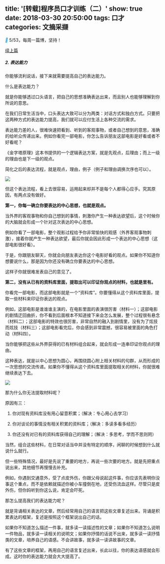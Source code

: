 title: '[转载]程序员口才训练（二）'
show: true
date: 2018-03-30 20:50:00
tags: 口才
categories: 文摘采撷
---

<i class="iconfont" style="color: #1296db">&#xe65d;</i>  5/53，每周一篇博，坚持！

[续上篇](http://zhangjh.me/2018/03/24/kcxl/)

##### 2. 表达能力
你能够流利说话，接下来就需要提高自己的表达能力。

什么是表达能力？

就是你能够透过口头语言，把自己的思想准确表达出来，而且别人也能够理解到你所说的意思。

在我们日常生活当中，口头表达大致可以分为两类：对话方式和独白方式。只要把这两种方式的表达能力提高，我们就可以应付生活上各种交流的需求。

表达能力差的人，很难快速把看到、听到的客观事物，或者自己想到的意思，准确的给听众传递出来。例如你看完一部电影，你怎么告诉朋友这部电影是好看或者不好看呢？

《金字塔原理》这本书提供的一个逻辑表达方案，就是先观点，后理由；而上一级的理由也是下一级的观点。

简化之后的表达流程，就是观点，理由，例子（例子和理由调换次序也可以）。

![](http://wx3.sinaimg.cn/mw690/62d95157gy1fpv5h6cotzj20rk0hy49y.jpg)

但这个表达流程，看上去很容易，运用起来却并不是每个人都得心应手。究其原因，有两点没有做好。

<!--more-->

**第一，你每一确立你要表达的中心思想，也就是观点。**

当外界的客观事物和你自己想到的事情，刺激你产生一种表达欲望后，这个时候你的大脑就会形成一个针对这次表达的中心思想。

例如你看了一部电影，整个观影过程给予你非常愉快的观感（外界客观事物刺激），接着你就产生一种表达欲望，最后你就会因此形成一个表达的中心思想（这部电影很好看）。

于是，你跟朋友聊天，你就会向朋友表达你这个电影好看的观点。如果你不知道你想要说什么，那是因为你还没有确立你要表达的中心思想。

这样子你就很难发表自己的意见了。

**第二，没有从已有的资料库里面，提取出可以印证你观点的材料，也就是里有。**

你看完一部电影，而这部电影就是一个“资料库”。你要懂得从这个资料库里面，提取一些材料来印证你表达的观点。

例如，这部电影是谁谁谁主演的，在电影里面的表演很厉害（材料一）；这部电影的剧情迂回曲折，你不看到后面根本不知道接下来会怎么发展，整个过程很有悬念（材料二）；这部电影的特效也很厉害，非常自然的融入到剧情里，没有为了炫技而炫技（材料三）；这部电影看完后，你会感到非常震撼，很容易被里面的角色打动（材料四）。

当你能够把这些从外界获得的已有材料组合起来，就会形成一连串印证你观点的理由。

这种表达，就是以中心思想为圆心，再围绕圆心附上相关材料的句群，从而形成的一次思想的交流传递。如果你不懂得从这个资料库里面提取相关的材料，你就很难继续表达下去。

![](http://wx1.sinaimg.cn/large/62d95157gy1fpv5t6u1vaj20ps0kcn6o.jpg)

那为什么你无法提取材料呢？

原因有三：
1. 你对现有资料库没有用心留意积累；（解决：专心用心去学习）

2. 你对谈论的事情没有相关积累的资料库；（解决：多读多看多经历）

3. 你还没有对已有的资料库获得自己的理解；（解决：多思考，学而不思则罔）

当然，组合这些材料，在日常对话当中并没有特定的顺序，闲聊的时候想到什么就说什么就行。

但一些特殊情况，最好是先说了重要的地方，再说一些次要的地方。就是先把重点说出来，其他细节再慢慢去补充。

例如，你遇到交通意外，受了点皮外伤，你跟父母说起这件事，你应该先表明你没事这个重点，而不是依赖就描述你被小车撞倒在地，还受伤流血这样。尽管只是皮外伤，但你妈听到你这么说，肯定会吓死。

那怎么提高我们的表达能力呢？

就是背诵相关表达的文章，然后经常用自己的语言把这些文章复述出来。背诵是积累表达的框架，复述是按照这个框架说出自己的话。

如果你不知道怎么描述一件事，就多读一读描述性的文章；如果你不知道怎么说明一件物品，就多读一读相关的说明文；如果你抒情的话说不出来，就多读一读抒情类的文章，培养自己的语感。不会讲故事，就多读一读讲故事的文章。

有了这些文章的框架，再用自己的语言复述出来，长此以往，你的表达语感就会形成。这时你的表达能力就会大大提高了。


